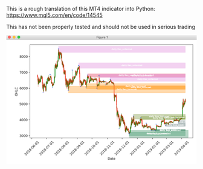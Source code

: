 This is a rough translation of this MT4 indicator into Python:
https://www.mql5.com/en/code/14545

This has not been properly tested and should not be used in serious trading

![Alt text](/Example.png?raw=true "Example with daily and weekly")

